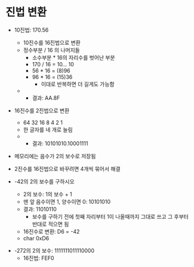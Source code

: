 # 진법 변환

- 10진법: 170.56

  - 10진수를 16진법으로 변환
  - 정수부분 / 16 의 나머지들
    - 소수부분 * 16의 자리수를 벗어난 부분
    - 170 / 16 = 10... 10
    - 56 * 16 = (8)96
    - 96 * 16 = (15)36
      - 이대로 반복하면 더 길게도 가능함
  - - 결과: AA.8F
- 16진수를 2진법으로 변환
    - 64 32 16 8 4 2 1
  - 한 글자를 네 개로 늘림
  - - 결과: 10101010.10001111
- 메모리에는 음수가 2의 보수로 저장됨
- 2진수를 16진법으로 바꾸려면 4개씩 묶어서 해결
- -42의 2의 보수를 구하시오
  - 2의 보수: 1의 보수 + 1
  - 맨 앞 음수이면 1, 양수이면 0: 10101010
  - 결과: 11010110
    - 보수를 구하기 전에 첫째 자리부터 1이 나올때까지 그대로 쓰고 그 후부터 반대로 적으면 됨
  - 16진수로 변환: D6 = -42
  - char 0xD6

* -272의 2의 보수: 1111111011110000
  * 16진법: FEF0
